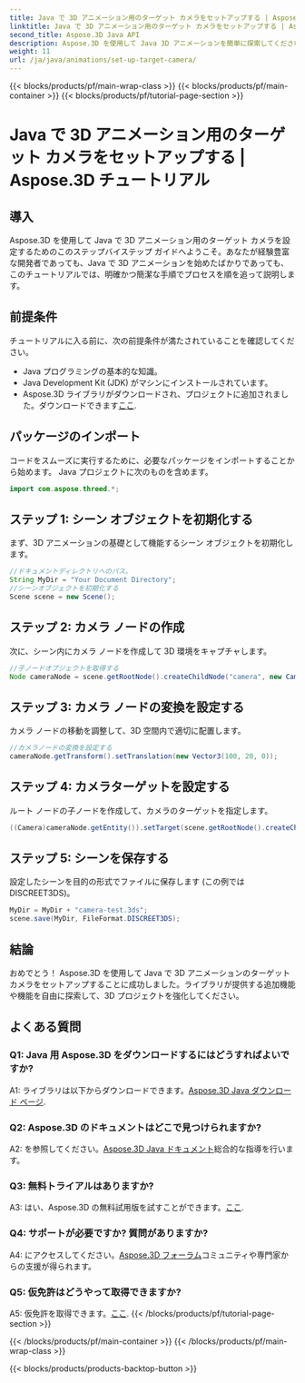 ```yaml
---
title: Java で 3D アニメーション用のターゲット カメラをセットアップする | Aspose.3D チュートリアル
linktitle: Java で 3D アニメーション用のターゲット カメラをセットアップする | Aspose.3D チュートリアル
second_title: Aspose.3D Java API
description: Aspose.3D を使用して Java 3D アニメーションを簡単に探索してください。ステップバイステップのガイドについては、チュートリアルに従ってください。今すぐダウンロードして、魅力的な 3D 開発の旅を体験してください。
weight: 11
url: /ja/java/animations/set-up-target-camera/
---
```


{{< blocks/products/pf/main-wrap-class >}}
{{< blocks/products/pf/main-container >}}
{{< blocks/products/pf/tutorial-page-section >}}

# Java で 3D アニメーション用のターゲット カメラをセットアップする | Aspose.3D チュートリアル

## 導入

Aspose.3D を使用して Java で 3D アニメーション用のターゲット カメラを設定するためのこのステップバイステップ ガイドへようこそ。あなたが経験豊富な開発者であっても、Java で 3D アニメーションを始めたばかりであっても、このチュートリアルでは、明確かつ簡潔な手順でプロセスを順を追って説明します。

## 前提条件

チュートリアルに入る前に、次の前提条件が満たされていることを確認してください。

- Java プログラミングの基本的な知識。
- Java Development Kit (JDK) がマシンにインストールされています。
-  Aspose.3D ライブラリがダウンロードされ、プロジェクトに追加されました。ダウンロードできます[ここ](https://releases.aspose.com/3d/java/).

## パッケージのインポート

コードをスムーズに実行するために、必要なパッケージをインポートすることから始めます。 Java プロジェクトに次のものを含めます。

```java
import com.aspose.threed.*;
```

## ステップ 1: シーン オブジェクトを初期化する

まず、3D アニメーションの基礎として機能するシーン オブジェクトを初期化します。

```java
//ドキュメントディレクトリへのパス。
String MyDir = "Your Document Directory";
//シーンオブジェクトを初期化する
Scene scene = new Scene();
```

## ステップ 2: カメラ ノードの作成

次に、シーン内にカメラ ノードを作成して 3D 環境をキャプチャします。

```java
//子ノードオブジェクトを取得する
Node cameraNode = scene.getRootNode().createChildNode("camera", new Camera());
```

## ステップ 3: カメラ ノードの変換を設定する

カメラ ノードの移動を調整して、3D 空間内で適切に配置します。

```java
//カメラノードの変換を設定する
cameraNode.getTransform().setTranslation(new Vector3(100, 20, 0));
```

## ステップ 4: カメラターゲットを設定する

ルート ノードの子ノードを作成して、カメラのターゲットを指定します。

```java
((Camera)cameraNode.getEntity()).setTarget(scene.getRootNode().createChildNode("target"));
```

## ステップ 5: シーンを保存する

設定したシーンを目的の形式でファイルに保存します (この例では DISCREET3DS)。

```java
MyDir = MyDir + "camera-test.3ds";
scene.save(MyDir, FileFormat.DISCREET3DS);
```

## 結論

おめでとう！ Aspose.3D を使用して Java で 3D アニメーションのターゲット カメラをセットアップすることに成功しました。ライブラリが提供する追加機能や機能を自由に探索して、3D プロジェクトを強化してください。

## よくある質問

### Q1: Java 用 Aspose.3D をダウンロードするにはどうすればよいですか?

 A1: ライブラリは以下からダウンロードできます。[Aspose.3D Java ダウンロード ページ](https://releases.aspose.com/3d/java/).

### Q2: Aspose.3D のドキュメントはどこで見つけられますか?

 A2: を参照してください。[Aspose.3D Java ドキュメント](https://reference.aspose.com/3d/java/)総合的な指導を行います。

### Q3: 無料トライアルはありますか?

 A3: はい、Aspose.3D の無料試用版を試すことができます。[ここ](https://releases.aspose.com/).

### Q4: サポートが必要ですか? 質問がありますか?

 A4: にアクセスしてください。[Aspose.3D フォーラム](https://forum.aspose.com/c/3d/18)コミュニティや専門家からの支援が得られます。

### Q5: 仮免許はどうやって取得できますか?

 A5: 仮免許を取得できます。[ここ](https://purchase.aspose.com/temporary-license/).
{{< /blocks/products/pf/tutorial-page-section >}}

{{< /blocks/products/pf/main-container >}}
{{< /blocks/products/pf/main-wrap-class >}}

{{< blocks/products/products-backtop-button >}}
